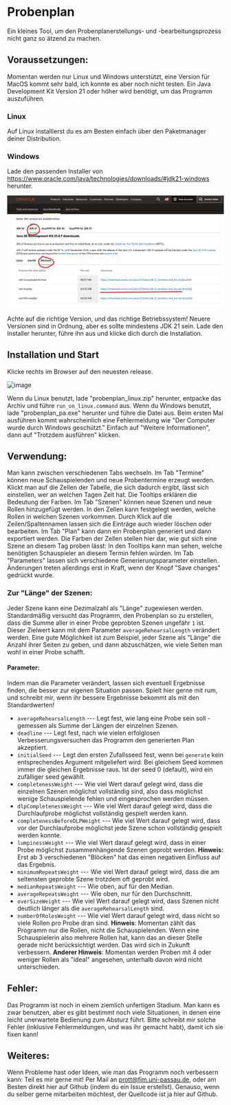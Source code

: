 # Probenplan
Ein kleines Tool, um den Probenplanerstellungs- und -bearbeitungsprozess nicht ganz so ätzend zu machen.

## Voraussetzungen:
Momentan werden nur Linux und Windows unterstützt, eine Version für MacOS kommt sehr bald, ich konnte es aber noch nicht testen.
Ein Java Development Kit Version 21 oder höher wird benötigt, um das Programm auszuführen. 

### Linux
Auf Linux installierst du es am Besten einfach über den Paketmanager deiner Distribution.

### Windows 
Lade den passenden Installer von https://www.oracle.com/java/technologies/downloads/#jdk21-windows herunter.

![Screenshot von vom obigen Link](readme_files/winJava.png)

Achte auf die richtige Version, und das richtige Betriebssystem! Neuere Versionen sind in Ordnung, aber es sollte mindestens JDK 21 sein. Lade den Installer herunter, führe ihn aus und klicke dich durch die Installation.

## Installation und Start

Klicke rechts im Browser auf den neuesten release.

<img width="344" height="569" alt="image" src="https://github.com/user-attachments/assets/9ed9a089-c296-4d07-b015-4a933e9fb912" />

Wenn du Linux benutzt, lade "probenplan_linux.zip" herunter, entpacke das Archiv und führe `run_on_linux.command` aus.
Wenn du Windows benutzt, lade "probenplan_pa.exe" herunter und führe die Datei aus. Beim ersten Mal ausführen kommt wahrscheinlich eine Fehlermeldung wie "Der Computer wurde durch Windows geschützt." Einfach auf "Weitere Informationen", dann auf "Trotzdem ausführen" klicken.

## Verwendung:

Man kann zwischen verschiedenen Tabs wechseln. Im Tab "Termine" können neue Schauspielenden und neue Probentermine erzeugt werden. Klickt man auf die Zellen der Tabelle, die sich dadurch ergibt, lässt sich einstellen, wer an welchen Tagen Zeit hat. Die Tooltips erklären die Bedeutung der Farben. Im Tab "Szenen" können neue Szenen und neue Rollen hinzugefügt werden. In den Zellen kann festgelegt werden, welche Rollen in welchen Szenen vorkommen. Durch Klick auf die Zeilen/Spaltennamen lassen sich die Einträge auch wieder löschen oder bearbeiten. Im Tab "Plan" kann dann ein Probenplan generiert und dann exportiert werden. Die Farben der Zellen stellen hier dar, wie gut sich eine Szene an diesem Tag proben lässt: In den Tooltips kann man sehen, welche benötigten Schauspieler an diesem Termin fehlen würden. Im Tab "Parameters" lassen sich verschiedene Generierungsparameter einstellen. Änderungen treten allerdings erst in Kraft, wenn der Knopf "Save changes" gedrückt wurde.

### Zur "Länge" der Szenen:
Jeder Szene kann eine Dezimalzahl als "Länge" zugewiesen werden. Standardmäßig versucht das Programm, den Probenplan so zu erstellen, dass die Summe aller in einer Probe geprobten Szenen ungefähr `1` ist. Dieser Zielwert kann mit dem Parameter `averageRehearsalLength` verändert werden. Eine gute Möglichkeit ist zum Beispiel, jeder Szene als "Länge" die Anzahl ihrer Seiten zu geben, und dann abzuschätzen, wie viele Seiten man wohl in einer Probe schafft.

<!--
### Zum Einfügen von table-Daten:
Die `import-` Befehle, um schnell größere Datenmengen zu importieren, verlangen "table-Daten" im Zwischenspeicher/Clipboard. Gemeint ist damit, dass Daten in einem Tabellenkalkulationsprogramm wie LibreOffice Calc, Excel oder Google Sheets markiert und kopiert werden. Diese Daten müssen dann **nicht** eingefügt werden, solange sie im Zwischenspeicher sind, könnt ihr den Befehl einfach eingeben und `ENTER` drücken. Also: Um zum Beispiel die Szenen zu importieren: Daten in einer Tabelle wie unten gezeigt auswählen, kopieren, ins Terminal wechseln und `import-scenes` eintippen und `ENTER` drücken.
#### MacOS:
Es kann vorkommen, dass das Terminal dabei minimiert wird. Das ist kein Problem, rufe es einfach wieder auf.

### Die wichtigsten Kommandos:
- `help` --- Zeigt alle Kommandos mit einer kurzen Beschreibung an.
- `exit` --- Beendet das Programm. Hinweis: Das Programm lässt sich auch mit den Standard-"Interrupt"-Tastenkombination `Ctrl+C` beenden, oder indem man einfach das Terminalfenster schließt.
- `import-times` --- Importiert eine Tabelle aus Schauspielenden und Probenterminen, mit Markierungen, an welchen Tagen sie nicht können: "x" für "gar nicht", "?" für "vielleicht", alles andere für ja. Die Daten müssen sich dabei im Zwischenspeicher befinden.
Beispiel: ![Bild einer Tabelle](beispielcsvs/times.png)
- `import-scenes` --- Importiert eine Tabelle aus Rollen und Szenen: "x" für "wichtig", "?" für "weniger wichtig", alles andere für "kommt nicht vor". In der Spalte neben den Szenennamen ist die Länge der Szene notiert. In der Zeile unter den Rollennamen sind die Schauspieler notiert. Die Daten müssen sich dabei im Zwischenspeicher befinden.
Beispiel: ![Bild einer Tabelle](beispielcsvs/scenes.png)
- `import-locks` --- Importiert eine Tabelle aus Rollen und Szene: "x" heißt, dass diese Szene an diesem Tag auf jeden Fall geprobt werden soll. Das ist zum Beispiel nützlich, um bereits vergangene Proben bei der Generierung zu berücksichtigen. In der Spalte neben den Probenterminen kann festgelegt werden, ob die ganze Probe "gelockt" sein soll – bei einem "x" können auch keine Szenen zu dieser Probe hinzugefügt werden. Die Daten müssen sich dabei im Zwischenspeicher befinden.
Beispiel: ![Bild einer Tabelle](beispielcsvs/locks.png)
- `clear-data` --- Löscht alle Daten.
- `show-data` --- Zeigt den aktuellen Stand der Daten, die du eingegeben hast.
- `possible-overview` --- Zeigt eine Liste aller Szenen und Probentermine an, und wie vollständig sie geprobt werden könnten.
- `generate [iterations] [initial_seed]` --- Generiert einen Probenplan basierend auf den Parametern. Je mehr `iterations` gewählt werden, desto länger dauert die Generierung, aber desto höher ist auch die Chance auf einen besseren Plan. Bei leergelassenem Feld ist der Standardwert 10.000. `initial_seed` bestimmt den Zufallsgenerator, bei gleichem seed kommt immer auch das gleiche Ergebnis raus. Wird das Feld leergelassen, wird ein zufälliger seed gewählt.
- `export-to-clipboard [locks]` --- Generiert Tabellendaten aus dem generierten Probenplan, welche dann in ein Tabellenkalkulationsprogramm kopiert werden können. Wenn `locks` `1` ist, wird eine Tabelle generiert, die für `import-locks` genutzt werden könnte. Wenn `locks` fehlt oder einen anderen Wert hat, wird eine Tabelle generiert, die einen für Menschen gut lesbaren Probenplan enthält. Das heißt: Du generierst einen Probenplan mit `generate`, gibst `save-to-clipboard` ein, und drückst `Ctrl+V` (bzw. `Cmd+V` auf MacOS) oder `Rechtsklick→Einfügen` ein einem Tabellenkalkulationsprogramm wie Google Sheets, um diesen generierten Probenplan als Dokument für die Gruppe veröffentlichen zu können.
- `save` --- Speichert die Daten inklusive des aktuell generierten Probenplans in eine Datei in ~/Documents/Probenplan_PA/probenplan.binary ab.
- `load` --- Lädt die Daten aus der Speicherdatei.

<!--
### Für kleinere Änderungen während des Probenprozesses:
- `add-actor <name>` --- Schauspielerin mit angegebenem Namen hinzufügen.
- `add-rehearsal <date>` --- Probendatum hinzufügen. Datum sollte im Format tt.MM.yyyy oder tt.MM.yy sein.
- `add-role <name>` --- Rolle mit angegebenem Namen hinzufügen.
- `add-scene <name> <length> <index>` --- Szene hinzufügen. Die Länge soll eine Vergleichbarkeit zwischen Szenen bieten, `index` bestimmt die Reihenfolge (Szenen mit niedrigerem Index kommen zuerst im Stück vor).
- `assign-actor <role-name> <actor-name>` --- Rolle einer Schauspielerin zuweisen.
- `edit-actor <old-name> <new-name>` --- Namen einer Schauspielerin ändern.
- `edit-role <old-role-name> <new-role-name>` --- Namen einer Rolle ändern.
- `edit-scene-name <old-scene-name> <new-scene-name>` --- Namen einer Szene ändern.
- `edit-scene-length <scene-name> <length>` --- Ändert die Länge einer Szene.
- `edit-scene-index <scene-name> <index>` --- Ändert den Index einer Szene.
- `set-has-time <actor-name> <rehearsal-date> <x|y|?>` --- Legt fest, ob eine Schauspielerin an einem bestimmten Termin Zeit hat. `x` bedeutet, sie hat keine Zeit, `y` bedeutet, sie hat Zeit, `?` bedeutet, sie ist unsicher, oder dass es ungünstig wäre.
- `set-takes-part <role-name> <scene-name> <x|n|?>` --- Legt fest, ob eine Rolle in einer Szene vorkommt. `x`, wenn sie eine große oder normale Rolle spielt, `?`, wenn sie nur am Rand vorkommt, `n`, wenn sie gar nicht vorkommt.
- `delete-actor <actor-name>` --- Löscht eine Schauspielerin. Die zugewiesenen Rollen bleiben erhalten.
- `delete-role <role-name>` --- Löscht eine Rolle. Die zugeschriebene Schauspielerin bleibt erhalten.
- `lock <scene-name> <rehearsal-date>` --- Setzt eine bestimmte Szene auf eine bestimmte Probe. Dies wird bei der Probenplangenerierung immer berücksichtigt.
- `unlock <scene-name> <rehearsal-date>` --- Macht den obigen Befehl wieder rückgängig.
- `unlock-all` --- Entfernt alle locks auf Szenen und Proben.
-->
<!--
### Finetuning der Generierung
- `show-params` --- Zeigt die aktuellen Werte der Generierungsparameter.
- `set-param <param-name> <value>` --- Legt einen Generierungsparameter auf einen bestimmten Wert fest. Die Standardwerte sollten gut funktionieren, aber du kannst auch mit anderen Werten experimentieren. Wenn du mit anderen Werten bessere Ergebnisse erzielst, teile es mir bitte mit! Die Werte werden nach jedem Neustart des Programms auf die Standardwerte zurückgesetzt.-->
#### Parameter:
Indem man die Parameter verändert, lassen sich eventuell Ergebnisse finden, die besser zur eigenen Situation passen. Spielt hier gerne mit rum, und schreibt mir, wenn ihr bessere Ergebnisse bekommt als mit den Standardwerten!

- `averageRehearsalLength` --- Legt fest, wie lang eine Probe sein soll - gemessen als Summe der Längen der einzelnen Szenen.
- `deadline` --- Legt fest, nach wie vielen erfolglosen Verbesserungsversuchen das Programm den generierten Plan akzeptiert.
- `initialSeed` --- Legt den ersten Zufallsseed fest, wenn bei `generate` kein entsprechendes Argument mitgeliefert wird. Bei gleichem Seed kommen immer die gleichen Ergebnisse raus. Ist der seed 0 (default), wird ein zufälliger seed gewählt.
- `completenessWeight` --- Wie viel Wert darauf gelegt wird, dass die einzelnen Szenen möglichst vollständig sind, also dass möglichst wenige Schauspielende fehlen und eingesprochen werden müssen.
- `dlpCompletenessWeight` --- Wie viel Wert darauf gelegt wird, dass die Durchlaufprobe möglichst vollständig gespielt werden kann.
- `completenessBeforeDLPWeight` --- Wie viel Wert darauf gelegt wird, dass vor der Durchlaufprobe möglichst jede Szene schon vollständig gespielt werden konnte.
- `lumpinessWeight` --- Wie viel Wert darauf gelegt wird, dass in einer Probe möglichst zusammenhängende Szenen geprobt werden. **Hinweis:**  Erst ab 3 verschiedenen "Blöcken" hat das einen negativen Einfluss auf das Ergebnis.
- `minimumRepeatsWeight` --- Wie viel Wert darauf gelegt wird, dass die am seltensten geprobte Szene trotzdem oft geprobt wird.
- `medianRepeatsWeight` --- Wie oben, auf für den Median.
- `averageRepeatsWeight` --- Wie oben, nur für den Durchschnitt.
- `overSizeWeight` --- Wie viel Wert darauf gelegt wird, dass Szenen nicht deutlich länger als die `averageRehearsalLength` sind.
- `numberOfRolesWeight` --- Wie viel Wert darauf gelegt wird, dass nicht so viele Rollen pro Probe dran sind. **Hinweis**: Momentan zählt das Programm nur die Rollen, nicht die Schauspielenden. Wenn eine Schauspielerin also mehrere Rollen hat, kann das an dieser Stelle gerade nicht berücksichtigt werden. Das wird sich in Zukunft verbessern. **Anderer Hinweis**: Momentan werden Proben mit 4 oder weniger Rollen als "ideal" angesehen, unterhalb davon wird nicht unterschieden.

## Fehler:
Das Programm ist noch in einem ziemlich unfertigen Stadium. Man kann es zwar benutzen, aber es gibt bestimmt noch viele Situationen, in denen eine leicht unerwartete Bedienung zum Absturz führt. Bitte schreibt mir solche Fehler (inklusive Fehlermeldungen, und was ihr gemacht habt), damit ich sie fixen kann!

## Weiteres:
Wenn Probleme hast oder Ideen, wie man das Programm noch verbessern kann: Teil es mir gerne mit! Per Mail an prott@fim.uni-passau.de, oder am Besten direkt hier auf Github (indem du ein Issue erstellst). Genauso, wenn du selber gerne mitarbeiten möchtest, der Quellcode ist ja hier auf Github. 
